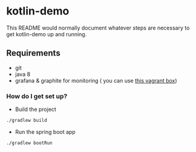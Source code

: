 # kotlin-demo
This README would normally document whatever steps are necessary to get kotlin-demo up and running.

## Requirements
* git
* java 8
* grafana & graphite for monitoring ( you can use [this vagrant box](https://github.com/pellepelster/graphite-grafana-vagrant-box))

### How do I get set up? ###

- Build the project
```bash
./gradlew build
```

- Run the spring boot app
```bash
./gradlew bootRun
```